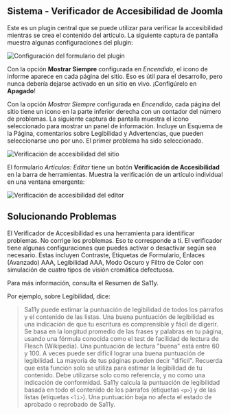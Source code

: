 <!-- Filename: jdocmanual?manual=user&heading=performance&filename=accessibility-checker.md / Display title: Comprobador de Accesibilidad  -->

## Sistema - Verificador de Accesibilidad de Joomla

Este es un plugin central que se puede utilizar para verificar la accesibilidad mientras se crea el contenido del artículo. La siguiente captura de pantalla muestra algunas configuraciones del plugin:

![Configuración del formulario del plugin](../../../en/images/performance/performance-jooa11y-plugin-form.png)

Con la opción **Mostrar Siempre** configurada en *Encendido*, el icono de informe aparece en cada página del sitio. Eso es útil para el desarrollo, pero nunca debería dejarse activado en un sitio en vivo. ¡Configúrelo en **Apagado**!

Con la opción *Mostrar Siempre* configurada en *Encendido*, cada página del sitio tiene un icono en la parte inferior derecha con un contador del número de problemas. La siguiente captura de pantalla muestra el icono seleccionado para mostrar un panel de información. Incluye un Esquema de la Página, comentarios sobre Legibilidad y Advertencias, que pueden seleccionarse uno por uno. El primer problema ha sido seleccionado.

![Verificación de accesibilidad del sitio](../../../en/images/performance/performance-jooa11y-site-display.png)

El formulario *Artículos: Editar* tiene un botón **Verificación de Accesibilidad** en la barra de herramientas. Muestra la verificación de un artículo individual en una ventana emergente:

![Verificación de accesibilidad del editor](../../../en/images/performance/performance-jooa11y-admin-display.png)

## Solucionando Problemas

El Verificador de Accesibilidad es una herramienta para identificar problemas. No corrige los problemas. Eso te corresponde a ti. El verificador tiene algunas configuraciones que puedes activar o desactivar según sea necesario. Estas incluyen Contraste, Etiquetas de Formulario, Enlaces (Avanzado) AAA, Legibilidad AAA, Modo Oscuro y Filtro de Color con simulación de cuatro tipos de visión cromática defectuosa.

Para más información, consulta el Resumen de Sa11y.

Por ejemplo, sobre Legibilidad, dice:

> Sa11y puede estimar la puntuación de legibilidad de todos los párrafos y el contenido de las listas. Una buena puntuación de legibilidad es una indicación de que tu escritura es comprensible y fácil de digerir. Se basa en la longitud promedio de las frases y palabras en tu página, usando una fórmula conocida como el test de facilidad de lectura de Flesch (Wikipedia). Una puntuación de lectura "buena" está entre 60 y 100. A veces puede ser difícil lograr una buena puntuación de legibilidad. La mayoría de tus páginas pueden decir "difícil". Recuerda que esta función solo se utiliza para estimar la legibilidad de tu contenido. Debe utilizarse solo como referencia, y no como una indicación de conformidad. Sa11y calcula la puntuación de legibilidad basada en todo el contenido de los párrafos (etiquetas `<p>`) y de las listas (etiquetas `<li>`). Una puntuación baja no afecta el estado de aprobado o reprobado de Sa11y.

